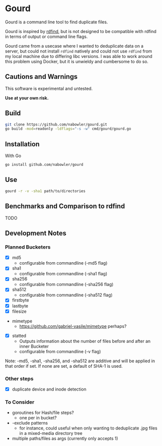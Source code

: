 # Gourd

Gourd is a command line tool to find duplicate files.

Gourd is inspired by [rdfind](https://github.com/pauldreik/rdfind), but is not designed to be compatible with rdfind in terms of output or command line flags.

Gourd came from a usecase where I wanted to deduplicate data on a server, but could not install `rdfind` natively and could not use `rdfind` from my local machine due to differing libc versions. I was able to work around this problem using Docker, but it is unwieldy and cumbersome to do so.

## Cautions and Warnings

This software is experimental and untested.

**Use at your own risk.**

## Build

```sh
git clone https://github.com/nabowler/gourd.git
go build -mod=readonly -ldflags="-s -w" cmd/gourd/gourd.go
```

## Installation

With Go
```bash
go install github.com/nabowler/gourd
```

## Use

```bash
gourd -r -v -sha1 path/to/directories
```

## Benchmarks and Comparison to rdfind

TODO

## Development Notes
### Planned Bucketers

- [x] md5
  - configurable from commandline (-md5 flag)
- [x] sha1
  - configurable from commandline (-sha1 flag)
- [x] sha256
  - configurable from commandline (-sha256 flag)
- [x] sha512
  - configurable from commandline (-sha512 flag)
- [x] firstbyte
- [x] lastbyte
- [x] filesize
- mimetype
  - https://github.com/gabriel-vasile/mimetype perhaps?
- [x] statted
  - Outputs information about the number of files before and after an inner Bucketer
  - configurable from commandline (-v flag)

Note: -md5, -sha1, -sha256, and -sha512 are additive and will be applied in that order if set. If none are set, a default of SHA-1 is used.

### Other steps

- [x] duplicate device and inode detection

### To Consider

- goroutines for Hash/file steps?
  - one per in bucket?
- -exclude patterns
  - for instance, could useful when only wanting to deduplicate .jpg files in a mixed-media directory tree
- multiple paths/files as args (currently only accepts 1)
